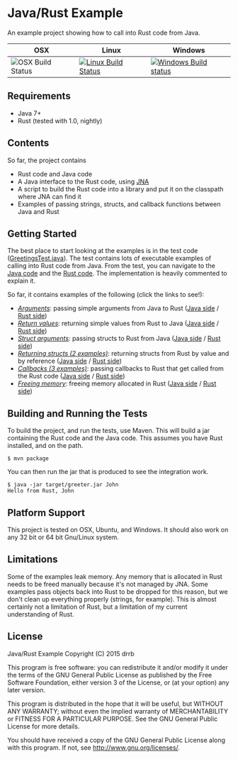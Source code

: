 # Java/Rust Example

An example project showing how to call into Rust code from Java.

| OSX | Linux | Windows |
| --- | ----- | ------- |
| ![OSX Build Status](https://img.shields.io/badge/build-passing%20on%20my%20laptop-brightgreen.svg) | [![Linux Build Status](https://travis-ci.org/drrb/java-rust-example.svg?branch=master)](https://travis-ci.org/drrb/java-rust-example) | [![Windows Build status](https://ci.appveyor.com/api/projects/status/4yygb3925k7p87de/branch/master?svg=true)](https://ci.appveyor.com/project/drrb/java-rust-example/branch/master) |

## Requirements

- Java 7+
- Rust (tested with 1.0, nightly)

## Contents

So far, the project contains
- Rust code and Java code
- A Java interface to the Rust code, using [JNA](https://github.com/twall/jna)
- A script to build the Rust code into a library and put it on the classpath where JNA can find it
- Examples of passing strings, structs, and callback functions between Java and Rust

## Getting Started

The best place to start looking at the examples is in the test code
([GreetingsTest.java](src/test/java/com/github/drrb/javarust/GreetingsTest.java)).
The test contains lots of executable examples of calling into Rust code from
Java.  From the test, you can navigate to the [Java code](src/main/java/com/github/drrb/javarust/Greetings.java)
and the [Rust code](src/main/rust/com/github/drrb/javarust/lib/greetings.rs). The
implementation is heavily commented to explain it.

So far, it contains examples of the following (click the links to see!):
- *[Arguments](src/test/java/com/github/drrb/javarust/GreetingsTest.java#L46)*: passing simple arguments from Java to Rust ([Java side](src/main/java/com/github/drrb/javarust/Greetings.java#L45) / [Rust side](src/main/rust/com/github/drrb/javarust/lib/greetings.rs#L82))
- *[Return values](src/test/java/com/github/drrb/javarust/GreetingsTest.java#L51)*: returning simple values from Rust to Java ([Java side](src/main/java/com/github/drrb/javarust/Greetings.java#L50) / [Rust side](src/main/rust/com/github/drrb/javarust/lib/greetings.rs#L92))
- *[Struct arguments](src/test/java/com/github/drrb/javarust/GreetingsTest.java#L57)*: passing structs to Rust from Java ([Java side](src/main/java/com/github/drrb/javarust/Greetings.java#L55) / [Rust side](src/main/rust/com/github/drrb/javarust/lib/greetings.rs#L101))
- *[Returning structs (2 examples)](src/test/java/com/github/drrb/javarust/GreetingsTest.java#L66)*: returning structs from Rust by value and by reference ([Java side](src/main/java/com/github/drrb/javarust/Greetings.java#L72) / [Rust side](src/main/rust/com/github/drrb/javarust/lib/greetings.rs#L110))
- *[Callbacks (3 examples)](src/test/java/com/github/drrb/javarust/GreetingsTest.java#L81)*: passing callbacks to Rust that get called from the Rust code ([Java side](src/main/java/com/github/drrb/javarust/Greetings.java#L85) / [Rust side](src/main/rust/com/github/drrb/javarust/lib/greetings.rs#L130))
- *[Freeing memory](src/test/java/com/github/drrb/javarust/GreetingsTest.java#L68)*: freeing memory allocated in Rust ([Java side](src/main/java/com/github/drrb/javarust/Greetings.java#L115) / [Rust side](src/main/rust/com/github/drrb/javarust/lib/greetings.rs#L172))

## Building and Running the Tests

To build the project, and run the tests, use Maven. This will build a jar
containing the Rust code and the Java code. This assumes you have Rust
installed, and on the path.

```
$ mvn package
```

You can then run the jar that is produced to see the integration work.

```
$ java -jar target/greeter.jar John
Hello from Rust, John
```

## Platform Support

This project is tested on OSX, Ubuntu, and Windows. It should also work on any 32 bit or 64 bit Gnu/Linux system.

## Limitations

Some of the examples leak memory. Any memory that is allocated in Rust needs to be freed manually because it's not managed by JNA. Some examples pass objects back into Rust to be dropped for this reason, but we don't clean up everything properly (strings, for example). This is almost certainly not a limitation of Rust, but a limitation of my current understanding of Rust.

## License

Java/Rust Example
Copyright (C) 2015 drrb

This program is free software: you can redistribute it and/or modify
it under the terms of the GNU General Public License as published by
the Free Software Foundation, either version 3 of the License, or
(at your option) any later version.

This program is distributed in the hope that it will be useful,
but WITHOUT ANY WARRANTY; without even the implied warranty of
MERCHANTABILITY or FITNESS FOR A PARTICULAR PURPOSE.  See the
GNU General Public License for more details.

You should have received a copy of the GNU General Public License
along with this program.  If not, see <http://www.gnu.org/licenses/>.
